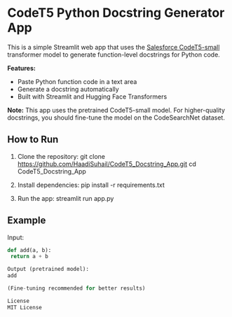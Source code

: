 # CodeT5 Python Docstring Generator App

This is a simple Streamlit web app that uses the [Salesforce CodeT5-small](https://huggingface.co/Salesforce/codet5-small) transformer model to generate function-level docstrings for Python code.

**Features:**
- Paste Python function code in a text area
- Generate a docstring automatically
- Built with Streamlit and Hugging Face Transformers

**Note:**
This app uses the pretrained CodeT5-small model. For higher-quality docstrings, you should fine-tune the model on the CodeSearchNet dataset.

## How to Run

1. Clone the repository:
git clone https://github.com/HaadiSuhail/CodeT5_Docstring_App.git
cd CodeT5_Docstring_App


2. Install dependencies:
pip install -r requirements.txt


3. Run the app:
streamlit run app.py


## Example

Input:
```python
def add(a, b):
 return a + b

Output (pretrained model):
add

(Fine-tuning recommended for better results)

License
MIT License